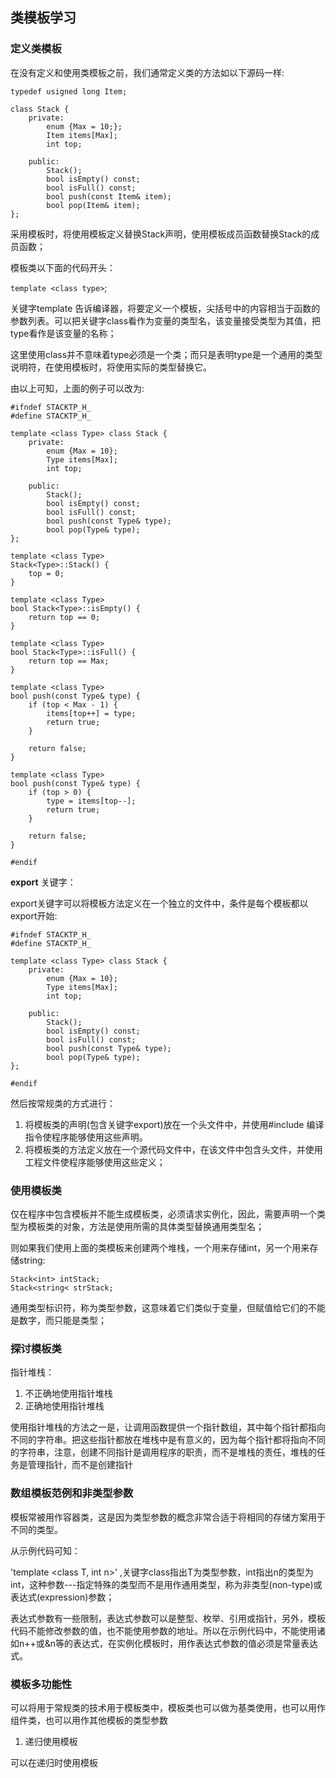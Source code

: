 ## 类模板学习

### 定义类模板

在没有定义和使用类模板之前，我们通常定义类的方法如以下源码一样:

```
typedef usigned long Item;

class Stack {
    private:
        enum {Max = 10;};
        Item items[Max];
        int top;
        
    public:
        Stack();
        bool isEmpty() const;
        bool isFull() const;
        bool push(const Item& item);
        bool pop(Item& item);
};
```

采用模板时，将使用模板定义替换Stack声明，使用模板成员函数替换Stack的成员函数；

模板类以下面的代码开头：

`template <class type>`;

关键字template 告诉编译器，将要定义一个模板，尖括号中的内容相当于函数的参数列表。可以把关键字class看作为变量的类型名，该变量接受类型为其值，把type看作是该变量的名称；

这里使用class并不意味着type必须是一个类；而只是表明type是一个通用的类型说明符，在使用模板时，将使用实际的类型替换它。

由以上可知，上面的例子可以改为:

```
#ifndef STACKTP_H_
#define STACKTP_H_

template <class Type> class Stack {
    private:
        enum {Max = 10};
        Type items[Max];
        int top;
        
    public:
        Stack();
        bool isEmpty() const;
        bool isFull() const;
        bool push(const Type& type);
        bool pop(Type& type);
};

template <class Type>
Stack<Type>::Stack() {
    top = 0;
}

template <class Type>
bool Stack<Type>::isEmpty() {
    return top == 0;
}

template <class Type>
bool Stack<Type>::isFull() {
    return top == Max;
}

template <class Type>
bool push(const Type& type) {
    if (top < Max - 1) {
        items[top++] = type;
        return true;
    }
    
    return false;
}

template <class Type>
bool push(const Type& type) {
    if (top > 0) {
        type = items[top--];
        return true;
    }
    
    return false;
}

#endif

```

**export** 关键字：

export关键字可以将模板方法定义在一个独立的文件中，条件是每个模板都以export开始:

```
#ifndef STACKTP_H_
#define STACKTP_H_

template <class Type> class Stack {
    private:
        enum {Max = 10};
        Type items[Max];
        int top;
        
    public:
        Stack();
        bool isEmpty() const;
        bool isFull() const;
        bool push(const Type& type);
        bool pop(Type& type);
};

#endif
```

然后按常规类的方式进行：

1. 将模板类的声明(包含关键字export)放在一个头文件中，并使用#include 编译指令使程序能够使用这些声明。
2. 将模板类的方法定义放在一个源代码文件中，在该文件中包含头文件，并使用工程文件使程序能够使用这些定义；


### 使用模板类

仅在程序中包含模板并不能生成模板类，必须请求实例化，因此，需要声明一个类型为模板类的对象，方法是使用所需的具体类型替换通用类型名；

则如果我们使用上面的类模板来创建两个堆栈，一个用来存储int，另一个用来存储string:

```
Stack<int> intStack;
Stack<string< strStack;
```

通用类型标识符，称为类型参数，这意味着它们类似于变量，但赋值给它们的不能是数字，而只能是类型；

### 探讨模板类

指针堆栈：

1. 不正确地使用指针堆栈
2. 正确地使用指针堆栈

使用指针堆栈的方法之一是，让调用函数提供一个指针数组，其中每个指针都指向不同的字符串。把这些指针都放在堆栈中是有意义的，因为每个指针都将指向不同的字符串，注意，创建不同指针是调用程序的职责，而不是堆栈的责任，堆栈的任务是管理指针，而不是创建指针


### 数组模板范例和非类型参数

模板常被用作容器类，这是因为类型参数的概念非常合适于将相同的存储方案用于不同的类型。

从示例代码可知：

'template <class T, int n>' ,关键字class指出T为类型参数，int指出n的类型为int，这种参数---指定特殊的类型而不是用作通用类型，称为非类型(non-type)或表达式(expression)参数；

表达式参数有一些限制，表达式参数可以是整型、枚举、引用或指针，另外，模板代码不能修改参数的值，也不能使用参数的地址。所以在示例代码中，不能使用诸如n++或&n等的表达式，在实例化模板时，用作表达式参数的值必须是常量表达式。

### 模板多功能性

可以将用于常规类的技术用于模板类中，模板类也可以做为基类使用，也可以用作组件类，也可以用作其他模板的类型参数

1. 递归使用模板

可以在递归时使用模板

